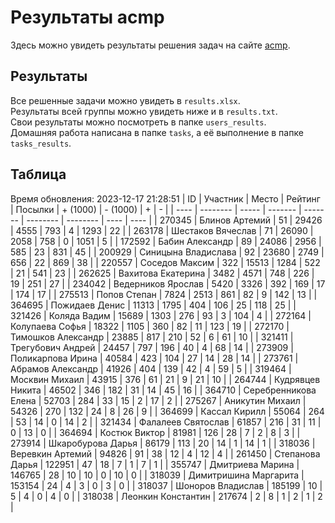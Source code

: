 # Результаты acmp
Здесь можно увидеть результаты решения задач на сайте [acmp](https://acmp.ru). 

## Результаты
Все решенные задачи можно увидеть в `results.xlsx`.  
Результаты всей группы можно увидеть ниже и в `results.txt`.  
Свои результаты можно посмотреть в папке `users_results`.  
Домашняя работа написана в папке `tasks`, а её выполнение в папке `tasks_results`.

## Таблица
Время обновления: 2023-12-17 21:28:51
| ID   | Участник | Место | Рейтинг | Посылки | + (1000) | - (1000) | +    | -    |
| ---- | -------- | ----- | ------- | ------- | -------- | -------- | ---- | ---- |
| 270345 | Блинов Артемий | 51 | 29426 | 4555 | 793 | 4 | 1293 | 22 |
| 263178 | Шестаков Вячеслав | 71 | 26090 | 2058 | 758 | 0 | 1051 | 5 |
| 172592 | Бабин Александр | 89 | 24086 | 2956 | 585 | 23 | 831 | 45 |
| 200929 | Синицына Владислава | 92 | 23680 | 2749 | 656 | 22 | 869 | 38 |
| 220557 | Соседов Максим | 322 | 15513 | 1284 | 522 | 21 | 541 | 23 |
| 262625 | Вахитова Екатерина | 3482 | 4571 | 748 | 226 | 19 | 251 | 27 |
| 234042 | Ведерников Ярослав | 5420 | 3326 | 392 | 169 | 17 | 174 | 17 |
| 275513 | Попов Степан | 7824 | 2513 | 861 | 82 | 9 | 142 | 13 |
| 364695 | Пожидаев Денис | 11313 | 1795 | 404 | 106 | 25 | 118 | 25 |
| 321426 | Коляда Вадим | 15689 | 1303 | 276 | 93 | 3 | 104 | 4 |
| 272164 | Колупаева Софья | 18322 | 1105 | 360 | 82 | 11 | 123 | 19 |
| 272170 | Тимошков Александр | 23885 | 817 | 210 | 52 | 6 | 61 | 10 |
| 321411 | Трегубович Андрей | 24457 | 797 | 196 | 40 | 4 | 68 | 14 |
| 273909 | Поликарпова Ирина | 40584 | 423 | 104 | 27 | 14 | 28 | 14 |
| 273761 | Абрамов Александр | 41926 | 404 | 139 | 42 | 4 | 59 | 5 |
| 319464 | Москвин Михаил | 43915 | 376 | 61 | 21 | 9 | 21 | 10 |
| 264744 | Кудрявцев Никита | 46502 | 346 | 182 | 31 | 14 | 45 | 16 |
| 364710 | Серебренникова Елена | 52703 | 284 | 33 | 15 | 2 | 17 | 2 |
| 275267 | Аникутин Михаил | 54326 | 270 | 132 | 24 | 8 | 26 | 9 |
| 364699 | Кассал Кирилл | 55064 | 264 | 53 | 14 | 0 | 14 | 2 |
| 321434 | Фалалеев Святослав | 61857 | 216 | 31 | 11 | 0 | 13 | 0 |
| 364694 | Костюк Виктор | 81981 | 126 | 28 | 7 | 2 | 8 | 3 |
| 273914 | Шкаробурова Дарья | 86179 | 113 | 20 | 14 | 1 | 14 | 1 |
| 318036 | Веревкин Артемий | 94826 | 91 | 38 | 12 | 4 | 12 | 4 |
| 261450 | Степанова Дарья | 122951 | 47 | 18 | 7 | 1 | 7 | 1 |
| 355747 | Дмитриева Марина | 146765 | 28 | 10 | 10 | 0 | 10 | 0 |
| 318039 | Димитришина Маргарита | 153154 | 24 | 4 | 3 | 0 | 3 | 0 |
| 318037 | Шоноров Владислав | 185199 | 10 | 5 | 4 | 0 | 4 | 0 |
| 318038 | Леонкин Константин | 217674 | 2 | 8 | 1 | 2 | 1 | 2 |
